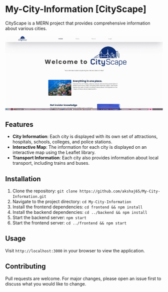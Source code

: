 # My-City-Information [CityScape]
  
CityScape is a MERN project that provides comprehensive information about various cities.

![CityScape Demo](assets/cityscape.gif)


## Features

- **City Information**: Each city is displayed with its own set of attractions, hospitals, schools, colleges, and police stations.
- **Interactive Map**: The information for each city is displayed on an interactive map using the Leaflet library.
- **Transport Information**: Each city also provides information about local transport, including trains and buses.



## Installation
1. Clone the repository: `git clone https://github.com/akshaj65/My-City-Information.git`
2. Navigate to the project directory: `cd My-City-Information`
3. Install the frontend dependencies: `cd frontend && npm install`
4. Install the backend dependencies: `cd ../backend && npm install`
5. Start the backend server: `npm start`
6. Start the frontend server: `cd ../frontend && npm start`


## Usage

Visit `http://localhost:3000` in your browser to view the application.

## Contributing

Pull requests are welcome. For major changes, please open an issue first to discuss what you would like to change.

